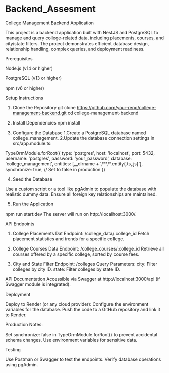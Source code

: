 # Backend_Assesment

College Management Backend Application

This project is a backend application built with NestJS and PostgreSQL to manage and query college-related data, including placements, courses, and city/state filters. The project demonstrates efficient database design, relationship handling, complex queries, and deployment readiness.

Prerequisites

Node.js (v14 or higher)

PostgreSQL (v13 or higher)

npm (v6 or higher)

Setup Instructions

1. Clone the Repository
git clone https://github.com/your-repo/college-management-backend.git
cd college-management-backend

2. Install Dependencies
npm install

3. Configure the Database 
  1.Create a PostgreSQL database named college_management.
  2.Update the database connection settings in src/app.module.ts:
   
TypeOrmModule.forRoot({
  type: 'postgres',
  host: 'localhost',
  port: 5432,
  username: 'postgres',
  password: 'your_password',
  database: 'college_management',
  entities: [__dirname + '/**/*.entity{.ts,.js}'],
  synchronize: true, // Set to false in production
})

4. Seed the Database

Use a custom script or a tool like pgAdmin to populate the database with realistic dummy data.
Ensure all foreign key relationships are maintained.

5. Run the Application

npm run start:dev
The server will run on http://localhost:3000/.

API Endpoints

1. College Placements Dat
Endpoint: /college_data/:college_id
Fetch placement statistics and trends for a specific college.

2. College Courses Data
Endpoint: /college_courses/:college_id
Retrieve all courses offered by a specific college, sorted by course fees.

3. City and State Filter
  Endpoint: /colleges
  Query Parameters:
    city: Filter colleges by city ID.
    state: Filter colleges by state ID.

API Documentation
Accessible via Swagger at http://localhost:3000/api (if Swagger module is integrated).

Deployment

Deploy to Render (or any cloud provider):
  Configure the environment variables for the database.
  Push the code to a GitHub repository and link it to Render.

Production Notes:

  Set synchronize: false in TypeOrmModule.forRoot() to prevent accidental schema changes.
  Use environment variables for sensitive data.

Testing

Use Postman or Swagger to test the endpoints.
Verify database operations using pgAdmin.

